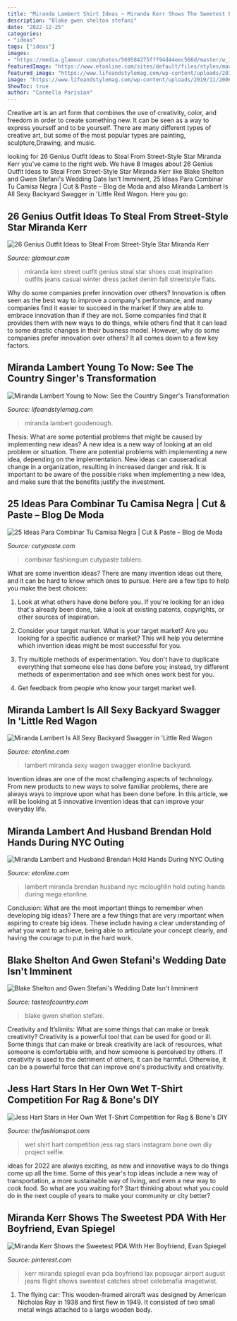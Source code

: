 ```yaml
---
title: "Miranda Lambert Shirt Ideas ~ Miranda Kerr Shows The Sweetest Pda With Her Boyfriend, Evan Spiegel"
description: "Blake gwen shelton stefani"
date: "2022-12-25"
categories:
- "ideas"
tags: ["ideas"]
images:
- "https://media.glamour.com/photos/569584275fff94d44eec566d/master/w_1600/fashion-2013-01-12-miranda-kerr-street-style-personal-style-coat-main.jpg"
featuredImage: "https://www.etonline.com/sites/default/files/styles/max_1280x720/public/images/2015-03/640_miranda_lambert_little_red_wagon_lingerie.jpg?itok=YKufYBJq"
featured_image: "https://www.lifeandstylemag.com/wp-content/uploads/2019/11/2006-COUNTRY-MUSIC-AWARDS-Miranda-Lambert.jpg?fit=500%2C727"
image: "https://www.lifeandstylemag.com/wp-content/uploads/2019/11/2006-COUNTRY-MUSIC-AWARDS-Miranda-Lambert.jpg?fit=500%2C727"
ShowToc: true
author: "Carmella Parisian"
---
```



Creative art is an art form that combines the use of creativity, color, and freedom in order to create something new. It can be seen as a way to express yourself and to be yourself. There are many different types of creative art, but some of the most popular types are painting, sculpture,Drawing, and music.

	

		
looking for 26 Genius Outfit Ideas to Steal From Street-Style Star Miranda Kerr you've came to the right web. We have 8 Images about 26 Genius Outfit Ideas to Steal From Street-Style Star Miranda Kerr like Blake Shelton and Gwen Stefani&#039;s Wedding Date Isn&#039;t Imminent, 25 Ideas Para Combinar Tu Camisa Negra | Cut &amp; Paste – Blog de Moda and also Miranda Lambert Is All Sexy Backyard Swagger in &#039;Little Red Wagon. Here you go:
		
    
## 26 Genius Outfit Ideas To Steal From Street-Style Star Miranda Kerr

<img loading=lazy src="https://media.glamour.com/photos/569584275fff94d44eec566d/master/w_1600/fashion-2013-01-12-miranda-kerr-street-style-personal-style-coat-main.jpg" onerror="this.onerror=null;this.src='https://tse3.mm.bing.net/th?id=OIP.dY3uoQe6XDsk0qoEhphqmAHaLH&amp;pid=15.1';" alt="26 Genius Outfit Ideas to Steal From Street-Style Star Miranda Kerr">

_Source: glamour.com_

>miranda kerr street outfit genius steal star shoes coat inspiration outfits jeans casual winter dress jacket denim fall streetstyle flats. 

	

Why do some companies prefer innovation over others?
Innovation is often seen as the best way to improve a company's performance, and many companies find it easier to succeed in the market if they are able to embrace innovation than if they are not. Some companies find that it provides them with new ways to do things, while others find that it can lead to some drastic changes in their business model. However, why do some companies prefer innovation over others? It all comes down to a few key factors.

    
## Miranda Lambert Young To Now: See The Country Singer&#039;s Transformation

<img loading=lazy src="https://www.lifeandstylemag.com/wp-content/uploads/2019/11/2006-COUNTRY-MUSIC-AWARDS-Miranda-Lambert.jpg?fit=500%2C727" onerror="this.onerror=null;this.src='https://tse2.mm.bing.net/th?id=OIP.PCDPxrYhBHgdzXiVrYLwywHaKx&amp;pid=15.1';" alt="Miranda Lambert Young to Now: See the Country Singer&#039;s Transformation">

_Source: lifeandstylemag.com_

>miranda lambert goodenough. 

	

Thesis: What are some potential problems that might be caused by implementing new ideas?
A new idea is a new way of looking at an old problem or situation. There are potential problems with implementing a new idea, depending on the implementation. New ideas can causeradical change in a organization, resulting in increased danger and risk. It is important to be aware of the possible risks when implementing a new idea, and make sure that the benefits justify the investment.

    
## 25 Ideas Para Combinar Tu Camisa Negra | Cut &amp; Paste – Blog De Moda

<img loading=lazy src="http://www.cutypaste.com/wp-content/uploads/2015/07/How-To-Wear-Black-Shirts-Street-Style-Looks-24.jpg" onerror="this.onerror=null;this.src='https://tse4.mm.bing.net/th?id=OIP.O197lUIIEO56ETEHxoRlnwHaK3&amp;pid=15.1';" alt="25 Ideas Para Combinar Tu Camisa Negra | Cut &amp; Paste – Blog de Moda">

_Source: cutypaste.com_

>combinar fashiongum cutypaste tablero. 

	

What are some invention ideas?
There are many invention ideas out there, and it can be hard to know which ones to pursue. Here are a few tips to help you make the best choices:
1. Look at what others have done before you. If you're looking for an idea that's already been done, take a look at existing patents, copyrights, or other sources of inspiration.

2. Consider your target market. What is your target market? Are you looking for a specific audience or market? This will help you determine which invention ideas might be most successful for you.

3. Try multiple methods of experimentation. You don't have to duplicate everything that someone else has done before you; instead, try different methods of experimentation and see which ones work best for you.

4. Get feedback from people who know your target market well.

    
## Miranda Lambert Is All Sexy Backyard Swagger In &#039;Little Red Wagon

<img loading=lazy src="https://www.etonline.com/sites/default/files/styles/max_1280x720/public/images/2015-03/640_miranda_lambert_little_red_wagon_lingerie.jpg?itok=YKufYBJq" onerror="this.onerror=null;this.src='https://tse4.mm.bing.net/th?id=OIP.WvnvdOleL08BjGoNTGOfdwHaEK&amp;pid=15.1';" alt="Miranda Lambert Is All Sexy Backyard Swagger in &#039;Little Red Wagon">

_Source: etonline.com_

>lambert miranda sexy wagon swagger etonline backyard. 

	

Invention ideas are one of the most challenging aspects of technology. From new products to new ways to solve familiar problems, there are always ways to improve upon what has been done before. In this article, we will be looking at 5 innovative invention ideas that can improve your everyday life.

    
## Miranda Lambert And Husband Brendan Hold Hands During NYC Outing

<img loading=lazy src="https://www.etonline.com/sites/default/files/styles/970xh/public/images/2019-08/mega483303_003.jpg?itok=yYvupf3p" onerror="this.onerror=null;this.src='https://tse1.mm.bing.net/th?id=OIP.bluctjPh4GUITxh-5QzSqgHaKb&amp;pid=15.1';" alt="Miranda Lambert and Husband Brendan Hold Hands During NYC Outing">

_Source: etonline.com_

>lambert miranda brendan husband nyc mcloughlin hold outing hands during mega etonline. 

	

Conclusion: What are the most important things to remember when developing big ideas?
There are a few things that are very important when aspiring to create big ideas. These include having a clear understanding of what you want to achieve, being able to articulate your concept clearly, and having the courage to put in the hard work.

    
## Blake Shelton And Gwen Stefani&#039;s Wedding Date Isn&#039;t Imminent

<img loading=lazy src="https://townsquare.media/site/204/files/2020/06/blake-shelton-gwen-stefani-wedding-after-pandemic.jpg?w=1200&amp;h=0&amp;zc=1&amp;s=0&amp;a=t&amp;q=89" onerror="this.onerror=null;this.src='https://tse4.mm.bing.net/th?id=OIP.2tbejKt_4J0oEX_IiM46XQHaE8&amp;pid=15.1';" alt="Blake Shelton and Gwen Stefani&#039;s Wedding Date Isn&#039;t Imminent">

_Source: tasteofcountry.com_

>blake gwen shelton stefani. 

	

Creativity and It’slimits: What are some things that can make or break creativity?
Creativity is a powerful tool that can be used for good or ill. Some things that can make or break creativity are lack of resources, what someone is comfortable with, and how someone is perceived by others. If creativity is used to the detriment of others, it can be harmful. Otherwise, it can be a powerful force that can improve one's productivity and creativity.

    
## Jess Hart Stars In Her Own Wet T-Shirt Competition For Rag &amp; Bone&#039;s DIY

<img loading=lazy src="http://kapost-files-prod.s3.amazonaws.com/uploads/direct/20130423-2132-21-9306/jess1.jpg" onerror="this.onerror=null;this.src='https://tse1.mm.bing.net/th?id=OIP.Eef_npqwBTmN4UBuUmHJ9AHaK_&amp;pid=15.1';" alt="Jess Hart Stars in Her Own Wet T-Shirt Competition for Rag &amp; Bone&#039;s DIY">

_Source: thefashionspot.com_

>wet shirt hart competition jess rag stars instagram bone own diy project selfie. 

	

ideas for 2022 are always exciting, as new and innovative ways to do things come up all the time. Some of this year's top ideas include a new way of transportation, a more sustainable way of living, and even a new way to cook food. So what are you waiting for? Start thinking about what you could do in the next couple of years to make your community or city better?

    
## Miranda Kerr Shows The Sweetest PDA With Her Boyfriend, Evan Spiegel

<img loading=lazy src="https://i.pinimg.com/736x/a1/20/a8/a120a8565b812f590dbe44981e97f2dc--new-boyfriend-miranda-kerr-and-evan-spiegel.jpg" onerror="this.onerror=null;this.src='https://tse3.mm.bing.net/th?id=OIP.BkZVd0H52EKUkwFPyc_XWgHaKg&amp;pid=15.1';" alt="Miranda Kerr Shows the Sweetest PDA With Her Boyfriend, Evan Spiegel">

_Source: pinterest.com_

>kerr miranda spiegel evan pda boyfriend lax popsugar airport august jeans flight shows sweetest catches street celebmafia imagetwist. 

	

1. The flying car: This wooden-framed aircraft was designed by American Nicholas Ray in 1938 and first flew in 1949. It consisted of two small metal wings attached to a large wooden body.

